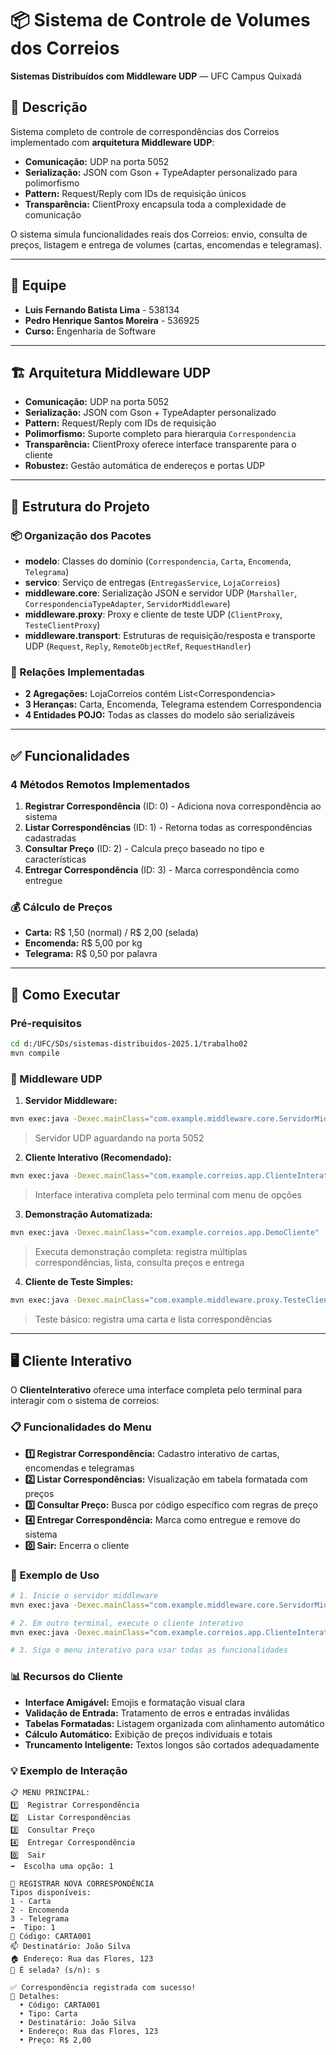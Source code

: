 # 📦 Sistema de Controle de Volumes dos Correios

**Sistemas Distribuídos com Middleware UDP** — UFC Campus Quixadá

## 🧾 Descrição

Sistema completo de controle de correspondências dos Correios implementado com **arquitetura Middleware UDP**:
- **Comunicação:** UDP na porta 5052
- **Serialização:** JSON com Gson + TypeAdapter personalizado para polimorfismo
- **Pattern:** Request/Reply com IDs de requisição únicos
- **Transparência:** ClientProxy encapsula toda a complexidade de comunicação

O sistema simula funcionalidades reais dos Correios: envio, consulta de preços, listagem e entrega de volumes (cartas, encomendas e telegramas).

---

## 👥 Equipe

* **Luis Fernando Batista Lima** - 538134
* **Pedro Henrique Santos Moreira** - 536925
* **Curso:** Engenharia de Software

---

## 🏗️ Arquitetura Middleware UDP

- **Comunicação:** UDP na porta 5052
- **Serialização:** JSON com Gson + TypeAdapter personalizado
- **Pattern:** Request/Reply com IDs de requisição
- **Polimorfismo:** Suporte completo para hierarquia `Correspondencia`
- **Transparência:** ClientProxy oferece interface transparente para o cliente
- **Robustez:** Gestão automática de endereços e portas UDP

---

## 🧱 Estrutura do Projeto

### 📦 Organização dos Pacotes

- **modelo**: Classes do domínio (`Correspondencia`, `Carta`, `Encomenda`, `Telegrama`)
- **servico**: Serviço de entregas (`EntregasService`, `LojaCorreios`)
- **middleware.core**: Serialização JSON e servidor UDP (`Marshaller`, `CorrespondenciaTypeAdapter`, `ServidorMiddleware`)
- **middleware.proxy**: Proxy e cliente de teste UDP (`ClientProxy`, `TesteClientProxy`)
- **middleware.transport**: Estruturas de requisição/resposta e transporte UDP (`Request`, `Reply`, `RemoteObjectRef`, `RequestHandler`)

### 🔗 Relações Implementadas
- **2 Agregações:** LojaCorreios contém List&lt;Correspondencia&gt;
- **3 Heranças:** Carta, Encomenda, Telegrama estendem Correspondencia
- **4 Entidades POJO:** Todas as classes do modelo são serializáveis

---

## ✅ Funcionalidades

### 4 Métodos Remotos Implementados
1. **Registrar Correspondência** (ID: 0) - Adiciona nova correspondência ao sistema
2. **Listar Correspondências** (ID: 1) - Retorna todas as correspondências cadastradas
3. **Consultar Preço** (ID: 2) - Calcula preço baseado no tipo e características
4. **Entregar Correspondência** (ID: 3) - Marca correspondência como entregue

### 💰 Cálculo de Preços
- **Carta:** R$ 1,50 (normal) / R$ 2,00 (selada)
- **Encomenda:** R$ 5,00 por kg
- **Telegrama:** R$ 0,50 por palavra

---

## 🚀 Como Executar

### Pré-requisitos
```bash
cd d:/UFC/SDs/sistemas-distribuidos-2025.1/trabalho02
mvn compile
```

### 🔶 Middleware UDP

1. **Servidor Middleware:**
```bash
mvn exec:java -Dexec.mainClass="com.example.middleware.core.ServidorMiddleware"
```
> Servidor UDP aguardando na porta 5052

2. **Cliente Interativo (Recomendado):**
```bash
mvn exec:java -Dexec.mainClass="com.example.correios.app.ClienteInterativo"
```
> Interface interativa completa pelo terminal com menu de opções

3. **Demonstração Automatizada:**
```bash
mvn exec:java -Dexec.mainClass="com.example.correios.app.DemoCliente"
```
> Executa demonstração completa: registra múltiplas correspondências, lista, consulta preços e entrega

4. **Cliente de Teste Simples:**
```bash
mvn exec:java -Dexec.mainClass="com.example.middleware.proxy.TesteClientProxy"
```
> Teste básico: registra uma carta e lista correspondências

---

## 🖥️ Cliente Interativo

O **ClienteInterativo** oferece uma interface completa pelo terminal para interagir com o sistema de correios:

### 📋 Funcionalidades do Menu
- **1️⃣ Registrar Correspondência:** Cadastro interativo de cartas, encomendas e telegramas
- **2️⃣ Listar Correspondências:** Visualização em tabela formatada com preços
- **3️⃣ Consultar Preço:** Busca por código específico com regras de preço
- **4️⃣ Entregar Correspondência:** Marca como entregue e remove do sistema
- **0️⃣ Sair:** Encerra o cliente

### 🎯 Exemplo de Uso
```bash
# 1. Inicie o servidor middleware
mvn exec:java -Dexec.mainClass="com.example.middleware.core.ServidorMiddleware"

# 2. Em outro terminal, execute o cliente interativo
mvn exec:java -Dexec.mainClass="com.example.correios.app.ClienteInterativo"

# 3. Siga o menu interativo para usar todas as funcionalidades
```

### 📊 Recursos do Cliente
- **Interface Amigável:** Emojis e formatação visual clara
- **Validação de Entrada:** Tratamento de erros e entradas inválidas
- **Tabelas Formatadas:** Listagem organizada com alinhamento automático
- **Cálculo Automático:** Exibição de preços individuais e totais
- **Truncamento Inteligente:** Textos longos são cortados adequadamente

### 💡 Exemplo de Interação
```
📋 MENU PRINCIPAL:
1️⃣  Registrar Correspondência
2️⃣  Listar Correspondências
3️⃣  Consultar Preço
4️⃣  Entregar Correspondência
0️⃣  Sair
➡️  Escolha uma opção: 1

📝 REGISTRAR NOVA CORRESPONDÊNCIA
Tipos disponíveis:
1 - Carta
2 - Encomenda
3 - Telegrama
➡️  Tipo: 1
📮 Código: CARTA001
📫 Destinatário: João Silva
🏠 Endereço: Rua das Flores, 123
📧 É selada? (s/n): s

✅ Correspondência registrada com sucesso!
📄 Detalhes:
  • Código: CARTA001
  • Tipo: Carta
  • Destinatário: João Silva
  • Endereço: Rua das Flores, 123
  • Preço: R$ 2,00
```